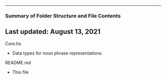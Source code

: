 --------------------------------------------------
### Summary of Folder Structure and File Contents
Last updated: August 13, 2021
--------------------------------------------------

Core.hs
  - Data types for noun phrase representations.

README.md
  - This file
